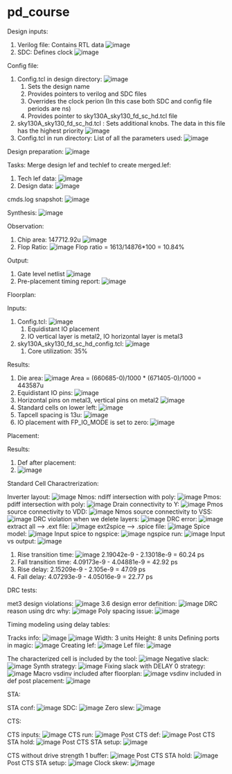 # pd_course
Design inputs:
  1. Verilog file: Contains RTL data
     ![image](https://github.com/user-attachments/assets/e3b171b9-02a3-41c9-846e-823901518bad)
  2. SDC: Defines clock
     ![image](https://github.com/user-attachments/assets/cc421b41-4929-48c7-959f-73c47cc13b16)

Config file:
  1. Config.tcl in design directory:
     ![image](https://github.com/user-attachments/assets/e0359a86-9f5b-4a0e-a4f1-19282bd5bccf)
     1. Sets the design name
     2. Provides pointers to verilog and SDC files
     3. Overrides the clock perion (In this case both SDC and config file periods are ns)
     4. Provides pointer to sky130A_sky130_fd_sc_hd.tcl file
   2. sky130A_sky130_fd_sc_hd.tcl : Sets additional knobs. The data in this file has the highest priority
      ![image](https://github.com/user-attachments/assets/5693faa4-4857-4f0b-a5ff-7883f335b7da)
  3. Config.tcl in run directory: List of all the parameters used:
     ![image](https://github.com/user-attachments/assets/a947b4b3-d074-4d91-b289-1ffb2021715e)


Design preparation:
![image](https://github.com/user-attachments/assets/f26804f2-386b-4b5f-a3ac-45f205b6c1f5)

Tasks:
Merge design lef and techlef to create merged.lef:
  1. Tech lef data:
     ![image](https://github.com/user-attachments/assets/7652a8ee-d458-4e63-bb6b-7811b666b04f)
  2. Design data:
     ![image](https://github.com/user-attachments/assets/82b13a33-1da2-4a57-89c1-e6225f922f73)

cmds.log snapshot:
![image](https://github.com/user-attachments/assets/a2617ebb-ac8e-4e86-abd7-b47d1b8b8993)

Synthesis:
![image](https://github.com/user-attachments/assets/8a49020d-6919-422e-a518-fac4f8b4aaf7)

Observation:
  1. Chip area: 147712.92u
     ![image](https://github.com/user-attachments/assets/04c16645-4af3-4a08-90c3-77ce7e7c020b)
  2. Flop Ratio:
     ![image](https://github.com/user-attachments/assets/6651220e-61b4-46c4-86b1-fa269f4572f5)
     Flop ratio = 1613/14876*100 = 10.84%

Output: 
  1. Gate level netlist
     ![image](https://github.com/user-attachments/assets/dc4f47a6-2d97-4650-8f06-1662a7b2a3af)
  2. Pre-placement timing report:
     ![image](https://github.com/user-attachments/assets/9ee3caf4-24bd-4762-b888-df08bbce4002)

Floorplan:

Inputs:
  1. Config.tcl:
     ![image](https://github.com/user-attachments/assets/bfbfffcb-d7d0-496e-88c2-9a0d9f740ba8)
     1. Equidistant IO placement
     2. IO vertical layer is metal2, IO horizontal layer is metal3
   2. sky130A_sky130_fd_sc_hd_config.tcl:
      ![image](https://github.com/user-attachments/assets/406ab7d6-917b-4e1e-97f9-e309d2c8591d)
      1. Core utilization: 35%

Results:
  1. Die area:
     ![image](https://github.com/user-attachments/assets/f50d64e0-5597-4274-a301-ca5247d30660)
     Area = (660685-0)/1000 * (671405-0)/1000 = 443587u
  2. Equidistant IO pins:
     ![image](https://github.com/user-attachments/assets/3a04e4ae-3397-47cb-932b-f7831a2f546c)
  3. Horizontal pins on metal3, vertical pins on metal2
     ![image](https://github.com/user-attachments/assets/abb15dcd-c5fd-4b79-b927-04159c8ff65e)
  4. Standard cells on lower left:
     ![image](https://github.com/user-attachments/assets/5fc51582-7e51-4d2b-900a-ba26f2599811)
  5. Tapcell spacing is 13u:
     ![image](https://github.com/user-attachments/assets/ae87663e-4bc1-4829-aebe-6ff8316b092a)
  6. IO placement with FP_IO_MODE is set to zero:
     ![image](https://github.com/user-attachments/assets/9480e908-ae43-427e-b1de-2673ed862b67)

Placement:

Results:
  1. Def after placement:
  2.   ![image](https://github.com/user-attachments/assets/25026d16-29fc-429a-891b-2094a2d10196)

Standard Cell Charactrerization:

Inverter layout: ![image](https://github.com/user-attachments/assets/7859e8f7-62a9-41ec-803f-efe050cb25aa)
Nmos: ndiff intersection with poly: ![image](https://github.com/user-attachments/assets/90ba446b-b6a5-4753-bd55-8c5d91f6f07f)
Pmos: pdiff intersection with poly: ![image](https://github.com/user-attachments/assets/cd8aa44a-4584-4055-a55c-1a8d146e7bca)
Drain connectivity to Y: ![image](https://github.com/user-attachments/assets/ded1511a-7fe4-4363-9eb3-a8c6d410c826)
Pmos source connectivity to VDD: ![image](https://github.com/user-attachments/assets/3e47acf0-659e-422a-8cf6-5e2abdf59077)
Nmos source connectivity to VSS: ![image](https://github.com/user-attachments/assets/dceb4e02-3fc0-4bb5-8e11-914c54113a90)
DRC violation when we delete layers: ![image](https://github.com/user-attachments/assets/26441748-9419-4578-aa58-9aae71a2316b)
DRC error: ![image](https://github.com/user-attachments/assets/17b9f4f8-713b-4f5a-b7b4-022fadf7641c)
extract all --> .ext file:
  ![image](https://github.com/user-attachments/assets/4a475ba7-b5b0-4fec-ab87-a21e28e5bdf5)
ext2spice --> .spice file:
  ![image](https://github.com/user-attachments/assets/9f888b3d-226a-4a89-8ed1-1010ebc0b9d4)
Spice model: ![image](https://github.com/user-attachments/assets/48c1e836-881a-4302-9fd8-05620159d490)
Input spice to ngspice: ![image](https://github.com/user-attachments/assets/8f92400c-739b-41c2-a667-cdc6ec9ef870)
ngspice run: ![image](https://github.com/user-attachments/assets/b64f9827-9736-4c7d-aa3a-7e076551f3cd)
Input vs output: ![image](https://github.com/user-attachments/assets/3933e4a2-ce65-4879-8327-df55404bc625)
  1. Rise transition time:
     ![image](https://github.com/user-attachments/assets/688795c5-f6b8-43f7-83c2-857357e6dbfa)
     2.19042e-9 - 2.13018e-9 = 60.24 ps
  2. Fall transition time:
     4.09173e-9 - 4.04881e-9 = 42.92 ps
  3. Rise delay:
     2.15209e-9 - 2.105e-9 =  47.09 ps
  4. Fall delay:
     4.07293e-9 - 4.05016e-9 = 22.77 ps    

DRC tests:

met3 design violations: ![image](https://github.com/user-attachments/assets/0f80c942-a544-4895-b119-0baa1441f786)
3.6 design error definition: ![image](https://github.com/user-attachments/assets/c7b95593-8868-4c87-8177-bc06fa6643e8)
DRC reason using drc why: ![image](https://github.com/user-attachments/assets/0ee5dab4-746d-46c2-b6ad-5b325ed79a06)
Poly spacing issue: ![image](https://github.com/user-attachments/assets/d674cce7-0720-4a54-b606-85f7946f9493)



Timing modeling using delay tables:

Tracks info: ![image](https://github.com/user-attachments/assets/2db1084a-2c29-46f9-9e1b-7e92e23ec6d0)
![image](https://github.com/user-attachments/assets/3f477a30-80fd-489e-8748-3796ceca2f80)
Width: 3 units
Height: 8 units
Defining ports in magic: ![image](https://github.com/user-attachments/assets/6cf26d2b-34ff-49fa-ba45-14aa90924545)
Creating lef: ![image](https://github.com/user-attachments/assets/c3c447e2-be47-42df-8631-2cdd2127f494)
Lef file: ![image](https://github.com/user-attachments/assets/bbfce380-48f6-4e50-8135-b1127dcf69f2)

The characterized cell is included by the tool: ![image](https://github.com/user-attachments/assets/8d3870aa-3854-4eca-aa32-dc349753b893)
Negative slack: ![image](https://github.com/user-attachments/assets/ec475fde-3cc4-45fa-bb8b-1c78a48d7e97)
Synth strategy: ![image](https://github.com/user-attachments/assets/4744b078-1b11-4427-a382-329828491c0f)
Fixing slack with DELAY 0 strategy: ![image](https://github.com/user-attachments/assets/2e890617-04c2-47ce-b85b-d53c598cfde2)
Macro vsdinv included after floorplan: ![image](https://github.com/user-attachments/assets/85033f62-6b4b-4fc0-91e8-dba8fdd486e2)
vsdinv included in def post placement: ![image](https://github.com/user-attachments/assets/ac343176-9e58-4f6f-bd5a-d5026605237e)


STA:

STA conf: ![image](https://github.com/user-attachments/assets/31e31876-58be-4ed1-9b32-4a4310504c3e)
SDC: ![image](https://github.com/user-attachments/assets/52fa8cbc-d356-42d7-8454-8874d551d369)
Zero slew: ![image](https://github.com/user-attachments/assets/678b7476-1a80-4c5e-9484-1365c8a3b03d)

CTS:

CTS inputs: ![image](https://github.com/user-attachments/assets/9d47c1ae-477f-4478-bb64-e23176887fee)
CTS run: ![image](https://github.com/user-attachments/assets/84c3ba94-ce71-44b4-831e-fa9bd7d673ff)
Post CTS def: ![image](https://github.com/user-attachments/assets/6039e1eb-88e3-4d57-b9d7-0a411873a495)
Post CTS STA hold: ![image](https://github.com/user-attachments/assets/504c809c-b161-4095-b235-cf8cc7d99c48)
Post CTS STA setup: ![image](https://github.com/user-attachments/assets/c1dc8b56-a210-43c4-8212-7e225e64cfd1)

CTS without drive strength 1 buffer: ![image](https://github.com/user-attachments/assets/0d3e8a5a-32d9-4e25-84e3-a1114dcedec3)
Post CTS STA hold: ![image](https://github.com/user-attachments/assets/36a4be61-ae26-4ada-8b05-a6d23559c428)
Post CTS STA setup: ![image](https://github.com/user-attachments/assets/5b5738a2-f772-43f4-a565-e09630b53720)
Clock skew: ![image](https://github.com/user-attachments/assets/f08dd4d0-61e6-42a4-9a50-b67d391da0f1)

























  
  





  

